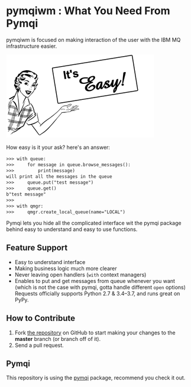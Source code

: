 pymqiwm : What You Need From Pymqi
==========================

pymqiwm is focused on making interaction of the user with the IBM MQ 
infrastructure easier.

![image](easy.jpg)

How easy is it your ask? here's an answer:

``` {.sourceCode .python}
>>> with queue:
>>>     for message in queue.browse_messages():
>>>         print(message)
will print all the messages in the queue
>>>     queue.put("test message")
>>>     queue.get()
b"test message"
>>>     
>>> with qmgr:
>>>     qmgr.create_local_queue(name="LOCAL")
```

Pymqi lets you hide all the complicated interface wit the pymqi package
behind easy to understand and easy to use functions.

Feature Support
---------------

-   Easy to understand interface
-   Making business logic much more clearer
-   Never leaving open handlers (`with` context managers)
-   Enables to put and get messages from queue whenever you want 
(which is not the case with pymqi, gotta handle different `open` options)
Requests officially supports Python 2.7 & 3.4–3.7, and runs great on
PyPy.

How to Contribute
-----------------

1.  Fork [the repository](https://github.com/Hyaxia/pymqiwm) on
    GitHub to start making your changes to the **master** branch (or
    branch off of it).
2.  Send a pull request.

Pymqi
-----

This repository is using the [pymqi](https://github.com/dsuch/pymqi) package, recommend you check it out.


